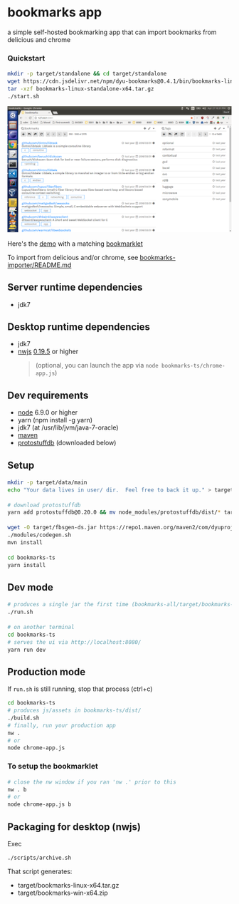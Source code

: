 # bookmarks app

a simple self-hosted bookmarking app that can import bookmarks from delicious and chrome

### Quickstart
```sh
mkdir -p target/standalone && cd target/standalone
wget https://cdn.jsdelivr.net/npm/dyu-bookmarks@0.4.1/bin/bookmarks-linux-standalone-x64.tar.gz
tar -xzf bookmarks-linux-standalone-x64.tar.gz
./start.sh
```

![screenshot](https://github.com/dyu/bookmarks/raw/master/screenshot-browser.png)

Here's the [demo](https://dyuproject.com/bookmarks/) with a matching [bookmarklet](https://dyuproject.com/bookmarklet/)

To import from delicious and/or chrome, see [bookmarks-importer/README.md](bookmarks-importer/README.md)

## Server runtime dependencies
- jdk7

## Desktop runtime dependencies
- jdk7
- [nwjs](https://nwjs.io/) [0.19.5](https://dl.nwjs.io/v0.19.5/) or higher
  > (optional, you can launch the app via ```node bookmarks-ts/chrome-app.js```)

## Dev requirements
- [node](https://nodejs.org/en/download/) 6.9.0 or higher
- yarn (npm install -g yarn)
- jdk7 (at /usr/lib/jvm/java-7-oracle)
- [maven](https://maven.apache.org/download.cgi)
- [protostuffdb](https://gitlab.com/dyu/protostuffdb) (downloaded below)

## Setup
```sh
mkdir -p target/data/main
echo "Your data lives in user/ dir.  Feel free to back it up." > target/data/main/README.txt

# download protostuffdb
yarn add protostuffdb@0.20.0 && mv node_modules/protostuffdb/dist/* target/ && rm -f package.json yarn.lock && rm -r node_modules

wget -O target/fbsgen-ds.jar https://repo1.maven.org/maven2/com/dyuproject/fbsgen/ds/fbsgen-ds-fatjar/1.0.10/fbsgen-ds-fatjar-1.0.10.jar
./modules/codegen.sh
mvn install

cd bookmarks-ts
yarn install
```

## Dev mode
```sh
# produces a single jar the first time (bookmarks-all/target/bookmarks-all-jarjar.jar)
./run.sh

# on another terminal
cd bookmarks-ts
# serves the ui via http://localhost:8080/
yarn run dev
```

## Production mode
If ```run.sh``` is still running, stop that process (ctrl+c)
```sh
cd bookmarks-ts
# produces js/assets in bookmarks-ts/dist/
./build.sh
# finally, run your production app
nw .
# or
node chrome-app.js
```

### To setup the bookmarklet
```sh
# close the nw window if you ran 'nw .' prior to this
nw . b
# or
node chrome-app.js b
```

## Packaging for desktop (nwjs)
Exec
```sh
./scripts/archive.sh
```

That script generates:
- target/bookmarks-linux-x64.tar.gz
- target/bookmarks-win-x64.zip

